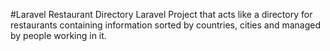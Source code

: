 #Laravel Restaurant Directory
Laravel Project that acts like a directory for restaurants containing information sorted by countries, cities and managed by people working in it.